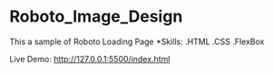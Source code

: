 # Roboto_Image_Design

This a sample of Roboto Loading Page
*Skills:
   .HTML
   .CSS
   .FlexBox

Live Demo: http://127.0.0.1:5500/index.html